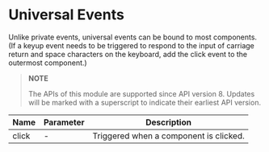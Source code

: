 # Universal Events


Unlike private events, universal events can be bound to most components. (If a keyup event needs to be triggered to respond to the input of carriage return and space characters on the keyboard, add the click event to the outermost component.)

> **NOTE**
>
>The APIs of this module are supported since API version 8. Updates will be marked with a superscript to indicate their earliest API version.

| Name| Parameter| Description|
| -------- | -------- | -------- |
| click | - | Triggered when a component is clicked.|
